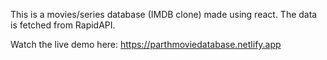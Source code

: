 This is a movies/series database (IMDB clone) made using react. The data is fetched from RapidAPI.

Watch the live demo here: https://parthmoviedatabase.netlify.app

